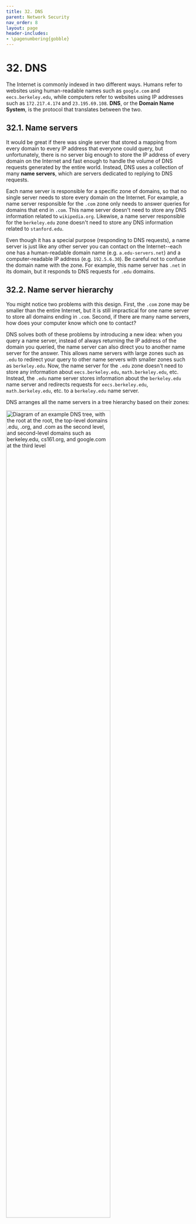 ```yaml
---
title: 32. DNS
parent: Network Security
nav_order: 8
layout: page
header-includes:
- \pagenumbering{gobble}
---
```


# 32. DNS

The Internet is commonly indexed in two different ways. Humans refer to websites using human-readable names such as `google.com` and `eecs.berkeley.edu`, while computers refer to websites using IP addresses such as `172.217.4.174` and `23.195.69.108`. **DNS**, or the **Domain Name System**, is the protocol that translates between the two.

## 32.1. Name servers

It would be great if there was single server that stored a mapping from every domain to every IP address that everyone could query, but unfortunately, there is no server big enough to store the IP address of every domain on the Internet and fast enough to handle the volume of DNS requests generated by the entire world. Instead, DNS uses a collection of many **name servers**, which are servers dedicated to replying to DNS requests.

Each name server is responsible for a specific zone of domains, so that no single server needs to store every domain on the Internet. For example, a name server responsible for the `.com` zone only needs to answer queries for domains that end in `.com`. This name server doesn't need to store any DNS information related to `wikipedia.org`. Likewise, a name server responsible for the `berkeley.edu` zone doesn't need to store any DNS information related to `stanford.edu`.

Even though it has a special purpose (responding to DNS requests), a name server is just like any other server you can contact on the Internet--each one has a human-readable domain name (e.g. `a.edu-servers.net`) and a computer-readable IP address (e.g. `192.5.6.30`). Be careful not to confuse the domain name with the zone. For example, this name server has `.net` in its domain, but it responds to DNS requests for `.edu` domains.

## 32.2. Name server hierarchy

You might notice two problems with this design. First, the `.com` zone may be smaller than the entire Internet, but it is still impractical for one name server to store all domains ending in `.com`. Second, if there are many name servers, how does your computer know which one to contact?

DNS solves both of these problems by introducing a new idea: when you query a name server, instead of always returning the IP address of the domain you queried, the name server can also direct you to another name server for the answer. This allows name servers with large zones such as `.edu` to redirect your query to other name servers with smaller zones such as `berkeley.edu`. Now, the name server for the `.edu` zone doesn't need to store any information about `eecs.berkeley.edu`, `math.berkeley.edu`, etc. Instead, the `.edu` name server stores information about the `berkeley.edu` name server and redirects requests for `eecs.berkeley.edu`, `math.berkeley.edu`, etc. to a `berkeley.edu` name server.

DNS arranges all the name servers in a tree hierarchy based on their zones:

<img src="{{ site.baseurl }}/assets/images/network/dns/dnstree.png" alt="Diagram of an example DNS tree, with the root at the root, the top-level domains .edu, .org, and .com as the second level, and second-level domains such as berkeley.edu, cs161.org, and google.com at the third level" width="75%">

The **root server** at the top level of the tree has all domains in its zone (this zone is usually written as `.`). Name servers at lower levels of the tree have smaller, more specific zones. Each name server is only responsible for storing information about their children, except for the name servers at the bottom of the tree, which are responsible for storing the actual mappings from domain names to IP addresses.

DNS queries always start at the root. The root will direct your query to one of its children name servers. Then you make a query to the child name server, and that name server redirects you to one of its children. The process repeats until you make a query to a name server at the bottom of the tree, which will return the IP address corresponding to your domain.

To redirect you to a child name server, the parent name server must provide the child's zone, human-readable domain name, and IP address, so that you can contact that child name server for more information.

As an example, a DNS query for `eecs.berkeley.edu` might have the following steps. (A comic version of this query is available at <https://howdns.works/>.)

<img src="{{ site.baseurl }}/assets/images/network/dns/dnsquery.png" alt="Diagram of a recursive DNS query, where your resolver queries the root
nameserver first in query 1 and response 2, then the nameserver at the second level of the tree in query 3 and response 4, then a nameserver at the third level of the tree in query 5 and response 6" />

1. You to the root name server: Please tell me the IP address of `eecs.berkeley.edu`.

2. Root server to you: I don't know, but I can redirect you to another name server with more information. This name server is responsible for the `.edu` zone. It has human-readable domain name `a.edu-servers.net` and IP address `192.5.6.30`.

3. You to the `.edu` name server: Please tell me the IP address of `eecs.berkeley.edu`.

4. The `.edu` name server to you: I don't know, but I can redirect you to another name server with more information. This name server is responsible for the `berkeley.edu` zone. It has human-readable domain name `adns1.berkeley.edu` and IP address `128.32.136.3`.

5. You to the `berkeley.edu` name server: Please tell me the IP address of `eecs.berkeley.edu`.

6. The `berkeley.edu` name server to you: OK, the IP address of `eecs.berkeley.edu` is `23.185.0.1`.

A note on who is actually sending the DNS queries in this example: Your computer can manually perform DNS lookups, but in practice, your local computer usually delegates the task of DNS lookups to a **DNS Recursive Resolver** provided by your Internet service provider (ISP), which sends the queries, processes the responses, and maintains an internal cache of records. When performing a lookup, the **DNS Stub Resolver** on your computer sends a query to the recursive resolver, lets it do all the work, and receives the response. When thinking about DNS requests, you can usually focus on the messages being sent between the recursive resolver and the name server.

Congratulations, you now understand how DNS translates domains to IP addresses! The rest of this section describes the specific implementation details of DNS.

## 32.3 DNS Message Format

Since every website lookup must start with a DNS query, DNS is designed to be very lightweight and fast - it uses UDP (best-effort packets, no TCP handshakes) and has a fairly simple message format.

<img src="{{ site.baseurl }}/assets/images/network/dns/dns_packet.png" alt="DNS packet" width="60%">

The first field is a 16 bit **identification field** that is randomly selected per query and used to match requests to responses. When a DNS query is sent, the ID field is filled with random bits. Since UDP is stateless, the DNS response must send back the same bits in the ID field so that the original query sender knows which DNS query the response corresponds to.

Sanity check: Which type(s) of adversary can read this ID field? Which type(s) of adversary cannot read the ID field and must guess it when attacking DNS?[^1]

The next 16 bits are reserved for flags, which specify whether the message is a query or a response, as well as whether the query was successful (e.g. the `NOERROR` flag is set in the reply if the query succeeded, the `NXDOMAIN` flag is set in the reply if the query asked about a non-existent name).

The next field specifies the number of questions asked (in practice, this is always 1). The three fields after that are used in response messages and specify the number of **resource records** (RRs) contained in the message. We'll describe each of these categories of RRs in depth later.

The rest of the message contains the actual content of the DNS query/response. This content is always structured as a set of RRs, where each RR is a key-value pair with an associated type.

For completeness, a DNS record key is formally defined as a 3-tuple `<Name, Class, Type>`, where `Name` is the actual key data, `Class` is always `IN` for Internet (except for special queries used to get information about DNS itself), and `Type` specifies the record type. A DNS record value contains `<TTL, Value>`, where `TTL` is the time-to-live (how long, in seconds, the record can be cached), and `Value` is the actual value data.

There are two main types of records in DNS. **A type records** map domains to IP addresses. The key is a domain, and the value is an IP address. **NS type records** map zones to domains. The key is a zone, and the value is a domain.

Important takeaways from this section: Each DNS packet has a 16-bit random ID field, some metadata, and a set of resource records. Each record falls into one of four categories (question, answer, authority, additional), and each record contains a type, a key, and a value. There are A type records and NS type records.

## 32.4. DNS Lookup

Now, let's walk through a real DNS query for the IP address of `eecs.berkeley.edu`. You can try this at home with the [`dig` utility](<https://en.wikipedia.org/wiki/Dig_(command)>)--remember to set the `+norecurse` flag so you can unravel the recursion yourself.

Every DNS query begins with the root server. For redundancy, there are actually 13 root servers located around the world. We can look up the [IP addresses](https://www.iana.org/domains/root/servers) of the root servers, which are public and well-known. In a real recursive resolver, these addresses are usually hardcoded.

The first root server has domain `a.root-servers.net` and IP address `198.41.0.4`. We can use `dig` to send a DNS request to this address, asking for the IP address of `eecs.berkeley.edu`.

```shell
$ dig +norecurse eecs.berkeley.edu @198.41.0.4

;; Got answer:
;; ->>HEADER<<- opcode: QUERY, status: NOERROR, id: 26114
;; flags: qr; QUERY: 1, ANSWER: 0, AUTHORITY: 13, ADDITIONAL: 27

;; QUESTION SECTION:
;eecs.berkeley.edu.          IN   A

;; AUTHORITY SECTION:
edu.                172800   IN   NS   a.edu-servers.net.
edu.                172800   IN   NS   b.edu-servers.net.
edu.                172800   IN   NS   c.edu-servers.net.
...

;; ADDITIONAL SECTION:
a.edu-servers.net.  172800   IN   A    192.5.6.30
b.edu-servers.net.  172800   IN   A    192.33.14.30
c.edu-servers.net.  172800   IN   A    192.26.92.30
...
```

In the first section of the answer, we can see the header information, including the ID field (`26114`), the return flags (`NOERROR`), and the number of records returned in each section.

The **question section** contains 1 record (you can verify by seeing `QUERY: 1` in the header). It has key `eecs.berkeley.edu`, type `A`, and a blank value. This represents the domain we queried for (the value is blank because we don't know the corresponding IP address).

The **answer section** is blank (`ANSWER: 0` in the header), because the root server didn't provide a direct answer to our query.

The **authority section** contains 13 records. The first one has key `.edu`, type `NS`, and value `a.edu-servers.net`. This is the root server giving us the zone and the domain name of the next name server we should contact. Each record in this section corresponds to a potential name server we could ask next.

The **additional section** contains 27 records. The first one has key `a.edu-servers.net`, type `A`, and value `192.5.6.30`. This is the root server giving us the IP address of the next name server by mapping a domain from the authority section to an IP address.

Together, the authority section and additional section combined give us the zone, domain name, and IP address of the next name server. This information is spread across two sections to maintain the key-value structure of the DNS message.

For completeness: `172800` is the TTL (time-to-live) for each record, set at 172,800 seconds = 48 hours here. The `IN` is the Internet class and can basically be ignored. Sometimes you will see records of type `AAAA`, which correspond to [IPv6](https://en.wikipedia.org/wiki/IPv6) addresses (the usual `A` type records correspond to [IPv4](https://en.wikipedia.org/wiki/IPv4) addresses).

Sanity check: What name server do we query next? How do we know where that name server is located? What do we query that name server for?[^2]

```shell
$$ dig +norecurse eecs.berkeley.edu @192.5.6.30

;; Got answer:
;; ->>HEADER<<- opcode: QUERY, status: NOERROR, id: 36257
;; flags: qr; QUERY: 1, ANSWER: 0, AUTHORITY: 3, ADDITIONAL: 5

;; QUESTION SECTION:
;eecs.berkeley.edu.           IN   A

;; AUTHORITY SECTION:
berkeley.edu.        172800   IN   NS   adns1.berkeley.edu.
berkeley.edu.        172800   IN   NS   adns2.berkeley.edu.
berkeley.edu.        172800   IN   NS   adns3.berkeley.edu.

;; ADDITIONAL SECTION:
adns1.berkeley.edu.  172800   IN   A    128.32.136.3
adns2.berkeley.edu.  172800   IN   A    128.32.136.14
adns3.berkeley.edu.  172800   IN   A    192.107.102.142
...
```

The next query also has an empty answer section, with `NS` records in the authority section and `A` records in the additional section which give us the domains and IP addresses of name servers responsible for the `berkeley.edu` zone.

```shell
$ dig +norecurse eecs.berkeley.edu @128.32.136.3

;; Got answer:
;; ->>HEADER<<- opcode: QUERY, status: NOERROR, id: 52788
;; flags: qr aa; QUERY: 1, ANSWER: 1, AUTHORITY: 0, ADDITIONAL: 1

;; QUESTION SECTION:
;eecs.berkeley.edu.         IN   A

;; ANSWER SECTION:
eecs.berkeley.edu.  86400   IN   A   23.185.0.1
```

Finally, the last query gives us the IP address corresponding to `eecs.berkeley.edu` in the form of a single `A` type record in the answer section.

In practice, because the recursive resolver caches as many answers as possible, most queries can skip the first few steps and used cached records instead of asking root servers and high-level name servers like `.edu` every time. Caching helps speed up DNS, because fewer packets need to be sent across the network to translate a domain name to an IP address. Caching also helps reduce request load on the highest-level name servers.

## 32.5. DNS Security: Bailiwick

DNS is insecure against a malicious name server. For example, if a `berkeley.edu` name server was taken over by an attacker, it could send answer records that point to malicious IP addresses.

However, a more dangerous exploit is using the additional section to poison the cache with even more malicious IP addresses. For example, this malicious DNS response would cause the resolver to associate `google.com` with an attacker-owned IP address `6.6.6.6`.

```shell
$ dig +norecurse eecs.berkeley.edu @192.5.6.30

...
;; ADDITIONAL SECTION:
adns1.berkeley.edu.  172800   IN   A    128.32.136.3
www.google.com       999999   IN   A    6.6.6.6
...
```

To prevent any malicious name server from doing too much damage, resolvers implement **bailiwick checking**. With bailiwick checking, a name server is only allowed to provide records in its zone. This means that the `berkeley.edu` name server can only provide records for domains under `berkeley.edu` (not `stanford.edu`), the `.edu` name server can only provide records for domains under `.edu` (not `google.com`), and the root name servers can provide records for anything.

## 32.6. DNS Security: On-path attackers and off-path attackers

Against an on-path attacker, DNS is completely insecure - everything is sent over plaintext, so an attacker can read the request, construct a malicious response message with malicious records and the correct ID field, and race to send the malicious reply before the legitimate response. If the time-to-live (TTL) of the malicious records is set to a very high number, then the victim will cache those malicous records for a very long time.

For both on-path and off-path attackers, if the legitimate response arrives before the fake response, it is cached. Caching limits the attacker to only a few tries per week, because future requests for that domain can reference the cache, so no DNS queries are sent. Since off-path attackers must guess the ID field with a $$1/2^{16}$$ probability of success, and they only get a few tries per week, DNS was believed to be secure against off-path attackers, until Dan Kaminsky discovered a flaw in the DNS protocol in 2008. This attack was so severe that Kaminsky was awarded with a [Wikipedia article](https://en.wikipedia.org/wiki/Dan_Kaminsky).

## 32.7. DNS Security: Kaminsky attack

The Kaminsky attack relies on querying for nonexistent domains. Remember that the legitimate response for a nonexistent domain is an `NXDOMAIN` status with no other records, which means that nothing is cached! This allows the attacker to repeatedly race until they win, without having to wait for cached records to expire.

An attacker can now include malicious additional records in the fake response for the nonexistent `fake161.berkeley.edu`:

```shell
$$ dig fake161.berkeley.edu

;; Got answer:
;; ->>HEADER<<- opcode: QUERY, status: NOERROR, id: 29439
;; flags: qr aa; QUERY: 1, ANSWER: 0, AUTHORITY: 1, ADDITIONAL: 1

;; QUESTION SECTION:
;fake161.berkeley.edu.        IN  A

;; ADDITIONAL SECTION:
berkeley.edu.     999999    IN  A   6.6.6.6
```

If the fake response arrives first, the resolver will cache the malicious additional record. Notice that this doesn't violate bailiwick checking, since the name server responsible for answering `fake161.berkeley.edu` can provide a record for `berkeley.edu`.

Now that the attacker can try as many times as they want, all that's left is to force a victim to make thousands of DNS queries for nonexistent domains. This can be achieved by tricking the victim into visiting a website that tries to load lots of nonexistent domains:

```shell
<img src="http://fake001.berkeley.edu/image.jpg"/>
<img src="http://fake002.berkeley.edu/image.jpg"/>
<img src="http://fake003.berkeley.edu/image.jpg"/>
...
```

This HTML snippet will cause the victim's browser to try and fetch images from `http://fake001.berkeley.edu/image.jpg`, `http://fake002.berkeley.edu/image.jpg`, etc. To fetch these images, the browser will first make a DNS request for the domains `fake001.berkeley.edu`, `fake002.berkeley.edu`, etc. For each request, if the legitimate response arrives before the malicious response, or if the off-path attacker incorrectly guesses the ID field, nothing is cached, so the attacker can immediately try again when the victim makes the next DNS request to the next non-existent domain.

The Kaminsky attack allows on-path attackers to race until their fake response arrives first and off-path attackers to race until they successfully guess the ID field. There is no way to completely eliminate the Kaminsky attack in regular DNS, although modern DNS protocols add **UDP source port randomization** to make it much harder.

Recall that UDP is a transport-layer protocol like TCP, so a UDP packet requires a source port and destination port. The destination port must be well-known and constant (in practice, it is always 53), so everyone can send UDP packets to the correct port on the name server. However, DNS doesn't specify what source port the resolver uses to send queries, so source port randomization uses a random 16-bit source port for each query. The name server must send the response packet back to the correct source port of the resolver, so it must include the source port number in the destination port field of the response. Now, an attacker must guess the 16-bit ID field and the 16-bit source port in order to successfully forge a response packet. This decreases an off-path attacker's probability of success to $$1/2^{32}$$, which is much harder, but certainly not impossible.

<img src="{{ site.baseurl }}/assets/images/network/dns/source-port-randomization.png" alt="Diagram of source port randomization in use. The query's source port is randomized, and the destination port is 53. The response's source port is 53, and the destination port is the same randomized value" width="60%">

Sanity check: How much extra security does source port randomization provide against on-path attackers?[^3]

[^1]: A: MITM and on-path can read the ID field. Off-path must guess the ID field.
[^2]: Query `a.edu-servers.net`, whose location we know because of the records in the additional section. Query for the IP address of `eecs.berkeley.edu` just like before.
[^3]: A: None, on-path attackers can see the source port value.
